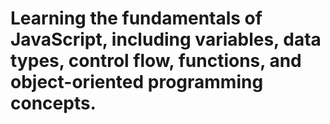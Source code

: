 # Learning the fundamentals of JavaScript, including variables, data types, control flow, functions, and object-oriented programming concepts.
